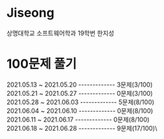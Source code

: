 # Jiseong
상명대학교 소프트웨어학과 19학번 한지성


# 100문제 풀기
2021.05.13 ~ 2021.05.20 ------------- 3문제(3/100)\
2021.05.21 ~ 2021.05.27 ------------- 0문제(3/100)\
2021.05.28 ~ 2021.06.03 ------------- 5문제(8/100)\
2021.06.04 ~ 2021.06.10 ------------- 0문제(8/100)\
2021.06.11 ~ 2021.06.17 ------------- 0문제(8/100)\
2021.06.18 ~ 2021.06.28 ------------- 9문제(17/100)\
